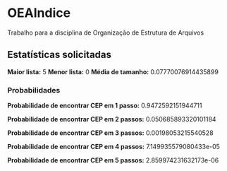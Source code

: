 # OEAIndice
Trabalho para a disciplina de Organização de Estrutura de Arquivos

## Estatísticas solicitadas

**Maior lista:** 5
**Menor lista:** 0
**Média de tamanho:** 0.07770076914435899

### Probabilidades

**Probabilidade de encontrar CEP em 1 passo:** 0.9472592151944711

**Probabilidade de encontrar CEP em 2 passos:** 0.050685893320101184

**Probabilidade de encontrar CEP em 3 passos:** 0.00198053215540528

**Probabilidade de encontrar CEP em 4 passos:** 7.149935579080433e-05

**Probabilidade de encontrar CEP em 5 passos:** 2.859974231632173e-06

